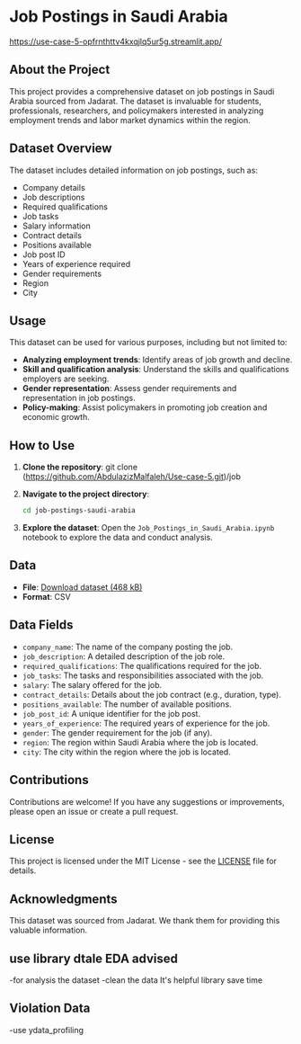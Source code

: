 # Job Postings in Saudi Arabia
https://use-case-5-opfrnthttv4kxqjlq5ur5g.streamlit.app/

## About the Project

This project provides a comprehensive dataset on job postings in Saudi Arabia sourced from Jadarat. The dataset is invaluable for students, professionals, researchers, and policymakers interested in analyzing employment trends and labor market dynamics within the region.

## Dataset Overview

The dataset includes detailed information on job postings, such as:

- Company details
- Job descriptions
- Required qualifications
- Job tasks
- Salary information
- Contract details
- Positions available
- Job post ID
- Years of experience required
- Gender requirements
- Region
- City

## Usage

This dataset can be used for various purposes, including but not limited to:

- **Analyzing employment trends**: Identify areas of job growth and decline.
- **Skill and qualification analysis**: Understand the skills and qualifications employers are seeking.
- **Gender representation**: Assess gender requirements and representation in job postings.
- **Policy-making**: Assist policymakers in promoting job creation and economic growth.

## How to Use

1. **Clone the repository**:
    git clone (https://github.com/AbdulazizMalfaleh/Use-case-5.git)/job
  

2. **Navigate to the project directory**:
    ```sh
    cd job-postings-saudi-arabia
    ```

3. **Explore the dataset**:
    Open the `Job_Postings_in_Saudi_Arabia.ipynb` notebook to explore the data and conduct analysis.

## Data

- **File**: [Download dataset (468 kB)](path-to-dataset-file) <!-- Replace with actual path to the dataset file -->
- **Format**: CSV

## Data Fields

- `company_name`: The name of the company posting the job.
- `job_description`: A detailed description of the job role.
- `required_qualifications`: The qualifications required for the job.
- `job_tasks`: The tasks and responsibilities associated with the job.
- `salary`: The salary offered for the job.
- `contract_details`: Details about the job contract (e.g., duration, type).
- `positions_available`: The number of available positions.
- `job_post_id`: A unique identifier for the job post.
- `years_of_experience`: The required years of experience for the job.
- `gender`: The gender requirement for the job (if any).
- `region`: The region within Saudi Arabia where the job is located.
- `city`: The city within the region where the job is located.

## Contributions

Contributions are welcome! If you have any suggestions or improvements, please open an issue or create a pull request.

## License

This project is licensed under the MIT License - see the [LICENSE](LICENSE) file for details.

## Acknowledgments

This dataset was sourced from Jadarat. We thank them for providing this valuable information.

## use library dtale EDA advised  
-for analysis  the dataset
-clean the data 
It's helpful library save time 
## Violation Data 
-use ydata_profiling